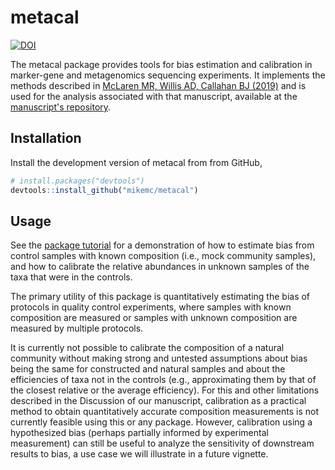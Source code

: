 # metacal

[![DOI](https://zenodo.org/badge/192036279.svg)](https://zenodo.org/badge/latestdoi/192036279)

The metacal package provides tools for bias estimation and calibration in
marker-gene and metagenomics sequencing experiments. It implements the methods
described in [McLaren MR, Willis AD, Callahan BJ
(2019)](https://elifesciences.org/articles/46923) and is used for the
analysis associated with that manuscript, available at the [manuscript's
repository](https://github.com/mikemc/mgs-bias-manuscript).

## Installation

Install the development version of metacal from from GitHub,

``` r
# install.packages("devtools")
devtools::install_github("mikemc/metacal")
```

## Usage

See the [package tutorial](https://mikemc.github.io/metacal/articles/tutorial.html)
for a demonstration of how to estimate bias from control samples with known
composition (i.e., mock community samples), and how to calibrate the relative
abundances in unknown samples of the taxa that were in the controls.

The primary utility of this package is quantitatively estimating the bias of
protocols in quality control experiments, where samples with known composition
are measured or samples with unknown composition are measured by multiple
protocols.

It is currently not possible to calibrate the composition of a natural
community without making strong and untested assumptions about bias being the
same for constructed and natural samples and about the efficiencies of taxa not
in the controls (e.g., approximating them by that of the closest relative or
the average efficiency). For this and other limitations described in the
Discussion of our manuscript, calibration as a practical method to obtain
quantitatively accurate composition measurements is not currently feasible
using this or any package. However, calibration using a hypothesized bias
(perhaps partially informed by experimental measurement) can still be useful to
analyze the sensitivity of downstream results to bias, a use case we will
illustrate in a future vignette.
